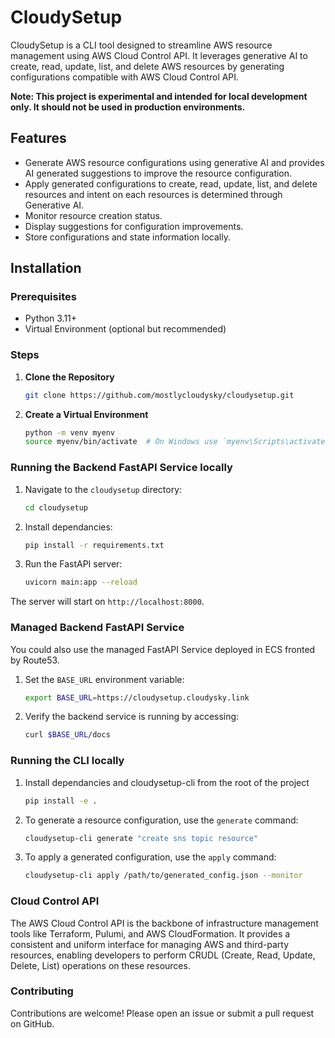# CloudySetup

CloudySetup is a CLI tool designed to streamline AWS resource management using AWS Cloud Control API. It leverages generative AI to create, read, update, list, and delete AWS resources by generating configurations compatible with AWS Cloud Control API.

**Note: This project is experimental and intended for local development only. It should not be used in production environments.**

## Features

- Generate AWS resource configurations using generative AI and provides AI generated suggestions to improve the resource configuration. 
- Apply generated configurations to create, read, update, list, and delete resources and intent on each resources is determined through Generative AI. 
- Monitor resource creation status.
- Display suggestions for configuration improvements.
- Store configurations and state information locally.

## Installation

### Prerequisites

- Python 3.11+
- Virtual Environment (optional but recommended)

### Steps

1. **Clone the Repository**
   ```sh
   git clone https://github.com/mostlycloudysky/cloudysetup.git
   ```

2. **Create a Virtual Environment**
   ```sh
   python -m venv myenv
   source myenv/bin/activate  # On Windows use `myenv\Scripts\activate`
   ```

### Running the Backend FastAPI Service locally
1. Navigate to the `cloudysetup` directory:
   ```sh
   cd cloudysetup
   ```
2. Install dependancies:
   ```sh
   pip install -r requirements.txt
   ```
3. Run the FastAPI server:
   ```sh
   uvicorn main:app --reload
   ```
The server will start on `http://localhost:8000`.

### Managed Backend FastAPI Service

You could also use the managed FastAPI Service deployed in ECS fronted by Route53. 
1. Set the `BASE_URL` environment variable:
   ```sh
   export BASE_URL=https://cloudysetup.cloudysky.link
   ```
2. Verify the backend service is running by accessing:
   ```sh
   curl $BASE_URL/docs
   ```

### Running the CLI locally
1. Install dependancies and cloudysetup-cli from the root of the project
   ```sh
   pip install -e .
   ```
2. To generate a resource configuration, use the `generate` command:
   ```sh
   cloudysetup-cli generate "create sns topic resource"
   ```

3. To apply a generated configuration, use the `apply` command:
   ```sh
   cloudysetup-cli apply /path/to/generated_config.json --monitor
   ```
### Cloud Control API
The AWS Cloud Control API is the backbone of infrastructure management tools like Terraform, Pulumi, and AWS CloudFormation. It provides a consistent and uniform interface for managing AWS and third-party resources, enabling developers to perform CRUDL (Create, Read, Update, Delete, List) operations on these resources.

### Contributing
Contributions are welcome! Please open an issue or submit a pull request on GitHub.